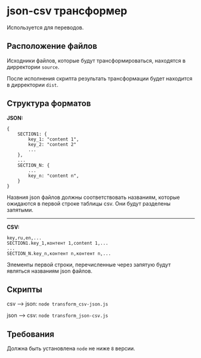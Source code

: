 # json-csv трансформер

Используется для переводов.

## Расположение файлов

Исходники файлов, которые будут трансформироваться, находятся в дирректории `source`.

После исполнения скрипта результать трансформации будет находится в дирректории `dist`.

## Структура форматов

**JSON:**
```
{
    SECTION1: {
        key_1: "content 1",
        key_2: "content 2"
        ...
    },
    ...
    SECTION_N: {
        ...
        key_n: "content n",
    }
}
```

Назвния json файлов должны соответствовать названиям, которые ожидаются в первой строке таблицы csv.
Они будут разделены запятыми.

***

**CSV:**
```
key,ru,en,...
SECTION1.key_1,контент 1,content 1,...
...
SECTION_N.key_n,контент n,контент n,...
```
Элементы первой строки, перечисленные через запятую будут являться названиям json файлов.

## Скрипты
csv --> json: `node transform_csv-json.js`

json --> csv: `node transform_json-csv.js`

## Требования
Должна быть установлена `node` не ниже `8` версии.
